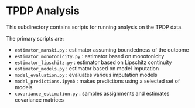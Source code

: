 # TPDP Analysis

This subdirectory contains scripts for running analysis on the TPDP data. 

The primary scripts are:
- `estimator_manski.py` : estimator assuming boundedness of the outcome
- `estimator_monotonicity.py` : estimator based on monotonicity
- `estimator_lipschitz.py` : estimator based on Lipschitz continuity  
- `estimator_models.py` : estimator based on model imputation 
- `model_evaluation.py` : evaluates various imputation models
- `model_predictions.ipynb` : makes predictions using a selected set of models
- `covariance_estimation.py` : samples assignments and estimates covariance matrices
